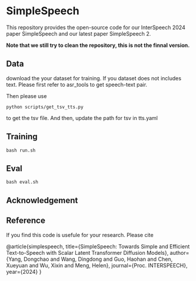 # SimpleSpeech
This repository provides the open-source code for our InterSpeech 2024 paper SimpleSpeech and our latest paper SimpleSpeech 2. 

**Note that we still try to clean the repository, this is not the finnal version.**

## Data 
download the your dataset for training. If you dataset does not includes text. Please first refer to asr_tools to get speech-text pair.

Then please use 
```
python scripts/get_tsv_tts.py 
```
to get the tsv file. And then, update the path for tsv in tts.yaml

## Training
```
bash run.sh
```
## Eval
```
bash eval.sh
```

## Acknowledgement

## Reference
If you find this code is usefule for your research. Please cite

@article{simplespeech,
  title={SimpleSpeech: Towards Simple and Efficient Text-to-Speech with Scalar Latent Transformer Diffusion Models},
  author={Yang, Dongchao and Wang, Dingdong and Guo, Haohan and Chen, Xueyuan and Wu, Xixin and Meng, Helen},
  journal={Proc. INTERSPEECH},
  year={2024}
}
